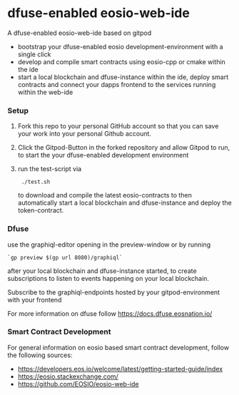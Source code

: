 

# dfuse-enabled eosio-web-ide

A dfuse-enabled eosio-web-ide based on gitpod

- bootstrap your dfuse-enabled eosio development-environment with a single click
- develop and compile smart contracts using eosio-cpp or cmake within the ide
- start a local blockchain and dfuse-instance within the ide, deploy smart contracts and connect your dapps frontend to the services running within the web-ide

### Setup

1.  Fork this repo to your personal GitHub account so that you can save your work into your personal Github account.
    
 2. Click the Gitpod-Button in the forked repository and allow Gitpod to run, to start the your dfuse-enabled development environment

3. run the test-script via

		./test.sh

	to download and compile the latest eosio-contracts to then automatically start a local blockchain and dfuse-instance and deploy the token-contract.


### Dfuse
use the graphiql-editor opening in the preview-window or by running

    `gp preview $(gp url 8080)/graphiql`

after your local blockchain and dfuse-instance started, to create subscriptions to listen to events happening on your local blockchain. 

Subscribe to the graphiql-endpoints hosted by your gitpod-environment with your frontend

For more information on dfuse follow https://docs.dfuse.eosnation.io/

### Smart Contract Development
For general information on eosio based smart contract development, follow the following sources:

- https://developers.eos.io/welcome/latest/getting-started-guide/index
- https://eosio.stackexchange.com/
- https://github.com/EOSIO/eosio-web-ide

